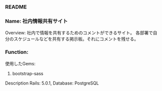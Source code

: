 ### README
### Name: 社内情報共有サイト
Overview:
社内で情報を共有するためのコメントができるサイト。
各部署で自分のスケジュールなどを共有する掲示板。それにコメントを残せる。

### Function:
使用したGems:
1. bootstrap-sass
 
 
Description Rails: 5.0.1, Database: PostgreSQL
